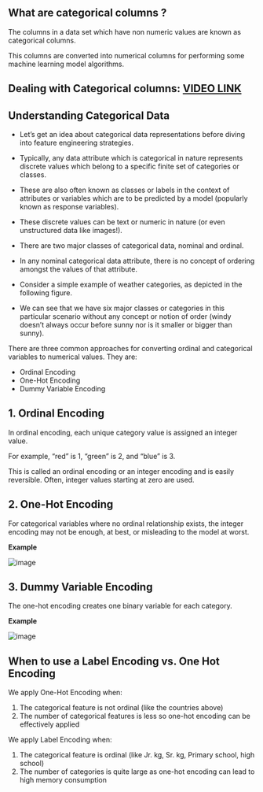 ## What are categorical columns ?

The columns in a data set which have non numeric values are known as categorical columns.

This columns are converted into numerical columns for performing some machine learning model algorithms.

## Dealing with Categorical columns: [VIDEO LINK](https://drive.google.com/file/d/1p4bPYE_dNoW72AtvZig_kUzT05rgYqCe/view?usp=sharing)

## Understanding Categorical Data

- Let’s get an idea about categorical data representations before diving into feature engineering strategies. 
- Typically, any data attribute which is categorical in nature represents discrete values which belong to a specific finite set of categories or classes. 
- These are also often known as classes or labels in the context of attributes or variables which are to be predicted by a model (popularly known as response variables). 
- These discrete values can be text or numeric in nature (or even unstructured data like images!). 
- There are two major classes of categorical data, nominal and ordinal.

- In any nominal categorical data attribute, there is no concept of ordering amongst the values of that attribute. 
- Consider a simple example of weather categories, as depicted in the following figure. 
- We can see that we have six major classes or categories in this particular scenario without any concept or notion of order (windy doesn’t always occur before sunny nor is it smaller or bigger than sunny).

There are three common approaches for converting ordinal and categorical variables to numerical values. They are:

- Ordinal Encoding
- One-Hot Encoding
- Dummy Variable Encoding

## 1. Ordinal Encoding

In ordinal encoding, each unique category value is assigned an integer value.

For example, “red” is 1, “green” is 2, and “blue” is 3.

This is called an ordinal encoding or an integer encoding and is easily reversible. Often, integer values starting at zero are used.

## 2. One-Hot Encoding

For categorical variables where no ordinal relationship exists, the integer encoding may not be enough, at best, or misleading to the model at worst.

**Example**

![image](https://user-images.githubusercontent.com/63282184/134809871-80b62928-f507-4c23-aac8-31d524d9c139.png)

## 3. Dummy Variable Encoding

The one-hot encoding creates one binary variable for each category.


**Example**

![image](https://user-images.githubusercontent.com/63282184/134809902-75c102e1-223e-43c7-a458-54b2258ee209.png)


## When to use a Label Encoding vs. One Hot Encoding

We apply One-Hot Encoding when:
1. The categorical feature is not ordinal (like the countries above)
2. The number of categorical features is less so one-hot encoding can be effectively applied

We apply Label Encoding when:
1. The categorical feature is ordinal (like Jr. kg, Sr. kg, Primary school, high school)
2. The number of categories is quite large as one-hot encoding can lead to high memory consumption


